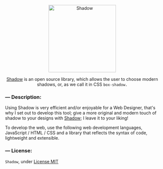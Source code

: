 <p align="center">
	<a href="https://shadow.vercel.app" target="_blank">
		<img src="https://i.ibb.co/nc482Yv/logo-shadow.png" alt="Shadow" width="220px">
	</a>
  <p align="center">
    <a href="https://shadow.vercel.app">Shadow</a> is an open source library, which allows the user to choose modern shadows, or, as we call it in CSS <code>box-shadow.</code>
  </p>
</p>
<!-- DESCRIPTION -->
<h3>— Description:</h3>
<p>
  Using Shadow is very efficient and/or enjoyable for a Web Designer, that's why I set out to develop this tool; give a more original and modern touch of shadow to your designs with <a href="https://shadow.vercel.app">Shadow</a>; I leave it to your liking!
</p>
<!-- MORE DETAILS -->
<p>
  To develop the web, use the following web development languages, JavaScript / HTML / CSS and a library that reflects the syntax of code, lightweight and extensible.
</p>
<!-- LICENSE -->
<h3>— License:</h3>
<p>
	<code>Shadow</code>, under <a href="https://github.com/abrahamcalsin/shadow/blob/master/LICENSE">License MIT</a>
</p>
